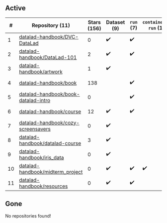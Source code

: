 ## Active
| # | Repository (11) | Stars (156) | Dataset (9) | `run` (7) | `containers-run` (1) | Last Modified |
| --- | --- | --- | --- | --- | --- | --- |
| 1 | [datalad-handbook/DVC-DataLad](https://github.com/datalad-handbook/DVC-DataLad) | 0 | :heavy_check_mark: | :heavy_check_mark: |  | 2021-11-26 13:07:27+00:00 |
| 2 | [datalad-handbook/DataLad-101](https://github.com/datalad-handbook/DataLad-101) | 2 | :heavy_check_mark: | :heavy_check_mark: |  | 2023-06-06 12:48:49+00:00 |
| 3 | [datalad-handbook/artwork](https://github.com/datalad-handbook/artwork) | 1 | :heavy_check_mark: |  |  | 2024-01-18 06:47:29+00:00 |
| 4 | [datalad-handbook/book](https://github.com/datalad-handbook/book) | 138 |  | :heavy_check_mark: |  | 2024-04-16 22:19:41+00:00 |
| 5 | [datalad-handbook/book-datalad-intro](https://github.com/datalad-handbook/book-datalad-intro) | 0 |  | :heavy_check_mark: |  | 2023-12-04 08:59:26+00:00 |
| 6 | [datalad-handbook/course](https://github.com/datalad-handbook/course) | 12 | :heavy_check_mark: | :heavy_check_mark: |  | 2024-02-24 01:16:21+00:00 |
| 7 | [datalad-handbook/cozy-screensavers](https://github.com/datalad-handbook/cozy-screensavers) | 0 | :heavy_check_mark: |  |  | 2024-01-30 13:40:13+00:00 |
| 8 | [datalad-handbook/datalad-course](https://github.com/datalad-handbook/datalad-course) | 3 | :heavy_check_mark: |  |  | 2024-03-26 19:20:07+00:00 |
| 9 | [datalad-handbook/iris_data](https://github.com/datalad-handbook/iris_data) | 0 | :heavy_check_mark: |  |  | 2019-11-18 13:09:44+00:00 |
| 10 | [datalad-handbook/midterm_project](https://github.com/datalad-handbook/midterm_project) | 0 | :heavy_check_mark: | :heavy_check_mark: | :heavy_check_mark: | 2023-06-05 08:50:08+00:00 |
| 11 | [datalad-handbook/resources](https://github.com/datalad-handbook/resources) | 0 | :heavy_check_mark: | :heavy_check_mark: |  | 2023-10-12 10:35:57+00:00 |

## Gone
No repositories found!
